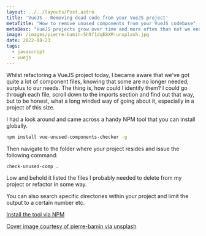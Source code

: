 ```yaml
---
layout: ../../layouts/Post.astro
title: 'VueJS - Removing dead code from your VueJS project'
metaTitle: "How to remove unused components from your VueJS codebase"
metaDesc: "VueJS projects grow over time and more often than not we end up with old component files that are no longer needed. How can we identify them in one go?"
image: /images/pierre-bamin-5h9f1dqE8XM-unsplash.jpg
date: 2022-08-23
tags:
  - javascript
  - vuejs
---
```


Whilst refactoring a VueJS project today, I became aware that we've got quite a lot of component files, knowing that some are no longer needed, surplus to our needs. The thing is, how could I identify them? I could go through each file, scroll down to the imports section and find out that way, but to be honest, what a long winded way of going about it, especially in a project of this size. 

I had a look around and came across a handy NPM tool that you can install globally.

```bash
npm install vue-unused-components-checker -g

```

Then navigate to the folder where your project resides and issue the following command:

```bash
check-unused-comp .
```

Low and behold it listed the files I probably needed to delete from my project or refactor in some way.

You can also search specific directories within your project and limit the output to a certain number etc.

[Install the tool via NPM](https://www.npmjs.com/package/vue-unused-components-checker)

[Cover image courtesy of pierre-bamin via unsplash](https://unsplash.com/photos/5h9f1dqE8XM)